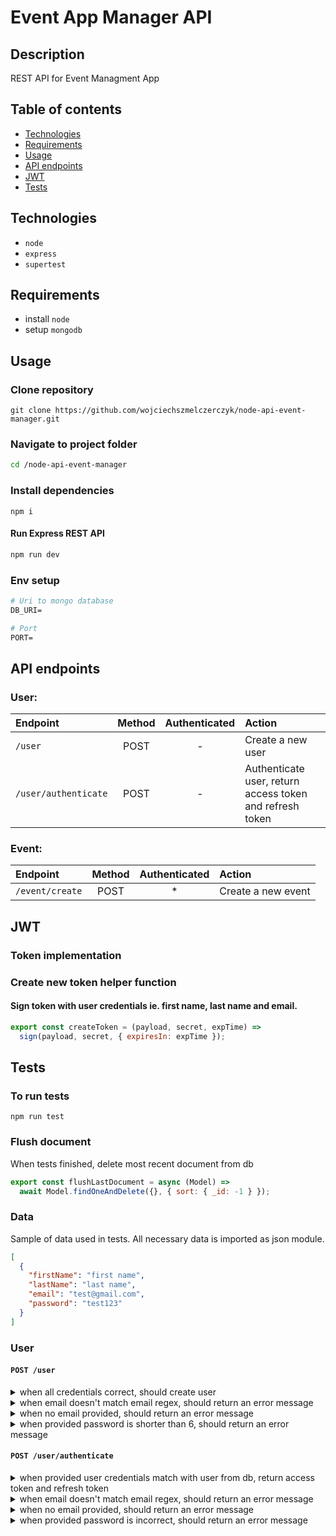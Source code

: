 # Event App Manager API

## Description

REST API for Event Managment App

## Table of contents

- [Technologies](#technologies)
- [Requirements](#requirements)
- [Usage](#usage)
- [API endpoints](#api-endpoints)
- [JWT](#jwt)
- [Tests](#tests)

## Technologies

- `node`
- `express`
- `supertest`

## Requirements

- install `node`
- setup `mongodb`

## Usage

### Clone repository

```
git clone https://github.com/wojciechszmelczerczyk/node-api-event-manager.git
```

### Navigate to project folder

```sh
cd /node-api-event-manager
```

### Install dependencies

```
npm i
```

#### Run Express REST API

```sh
npm run dev
```

### Env setup

```dockerfile
# Uri to mongo database
DB_URI=

# Port
PORT=

```

## API endpoints

### User:

| Endpoint             | Method | Authenticated | Action                                                   |
| :------------------- | :----: | :-----------: | :------------------------------------------------------- |
| `/user`              |  POST  |       -       | Create a new user                                        |
| `/user/authenticate` |  POST  |       -       | Authenticate user, return access token and refresh token |

### Event:

| Endpoint        | Method | Authenticated | Action             |
| :-------------- | :----: | :-----------: | :----------------- |
| `/event/create` |  POST  |      \*       | Create a new event |

## JWT

### Token implementation

### Create new token helper function

#### Sign token with user credentials ie. first name, last name and email.

```javascript
export const createToken = (payload, secret, expTime) =>
  sign(payload, secret, { expiresIn: expTime });
```

## Tests

### To run tests

`npm run test`

### Flush document

When tests finished, delete most recent document from db

```javascript
export const flushLastDocument = async (Model) =>
  await Model.findOneAndDelete({}, { sort: { _id: -1 } });
```

### Data

Sample of data used in tests. All necessary data is imported as json module.

```json
[
  {
    "firstName": "first name",
    "lastName": "last name",
    "email": "test@gmail.com",
    "password": "test123"
  }
]
```

### User

#### `POST /user`

<details>
<summary>when all credentials correct, should create user</summary>

```javascript
it("when all credentials correct, should create user", async () => {
  const newUser = await request(app).post("/user").send(users[0]);

  // find created user in database
  const userFromDb = await User.findById(newUser.body._id);

  // if user credentials are correct, shouldn't be any error response back
  expect(newUser.error).not.toBeTruthy();

  // user should exist
  expect(userFromDb).toBeTruthy();
});
```

</details>

<details>
<summary>when email doesn't match email regex, should return an error message</summary>

```javascript
it("when email doesn't match email regex, should return an error message", async () => {
  const errData = await request(app).post("/user").send(users[1]);
  expect(errData.error).toBeTruthy();
  expect(errData.text).toBe(
    "user validation failed: email: Please enter a valid email"
  );
});
```

</details>

<details>
<summary>when no email provided, should return an error message</summary>

```javascript
it("when no email provided, should return an error message", async () => {
  const errData = await request(app).post("/user").send(users[2]);
  expect(errData.error).toBeTruthy();
  expect(errData.text).toBe(
    "user validation failed: email: Please enter an email"
  );
});
```

</details>

<details>
<summary>when provided password is shorter than 6, should return an error message</summary>

```javascript
it("when provided password is shorter than 6, should return an error message", async () => {
  const errData = await request(app).post("/user").send(users[3]);
  expect(errData.error).toBeTruthy();
  expect(errData.text).toBe(
    "user validation failed: password: Password is too short. Minimum length is 6 characters"
  );
});
```

</details>

#### `POST /user/authenticate`

<details>
<summary>when provided user credentials match with user from db, return access token and refresh token</summary>
 
 ```javascript
 it("when provided user credentials match with user from db, return access token and refresh token", async () => {
    const { body } = await request(app)
      .post("/user/authenticate")
      .send(users[0]);
    expect(body.accessToken && body.refreshToken).toBeTruthy();
  });
  ```
</details>
<details>
<summary>when email doesn't match email regex, should return an error message</summary>

```javascript
it("when email doesn't match email regex, should return an error message", async () => {
  const errData = await request(app).post("/user/authenticate").send(users[1]);

  expect(errData.error).toBeTruthy();
  expect(errData.text).toBe(
    "Provide correct email. User with this email doesn't exist"
  );
});
```

</details>
<details>
<summary>when no email provided, should return an error message</summary>

```javascript
it("when no email provided, should return an error message", async () => {
  const errData = await request(app).post("/user/authenticate").send(users[2]);

  expect(errData.error).toBeTruthy();
  expect(errData.text).toBe("Please enter an email");
});
```

</details>
<details>
<summary>when provided password is incorrect, should return an error message</summary>

```javascript
it("when provided password is incorrect, should return an error message", async () => {
  const errData = await request(app).post("/user/authenticate").send(users[3]);

  expect(errData.error).toBeTruthy();
  expect(errData.text).toBe("Provide correct password. Password incorrect");
});
```

</details>
